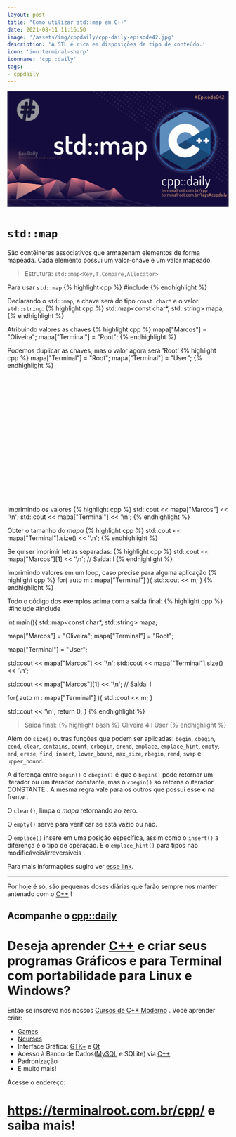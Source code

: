 ```yaml
---
layout: post
title: "Como utilizar std::map em C++"
date: 2021-08-11 11:16:50
image: '/assets/img/cppdaily/cpp-daily-episode42.jpg'
description: 'A STL é rica em disposições de tipo de conteúdo.'
icon: 'ion:terminal-sharp'
iconname: 'cpp::daily'
tags:
- cppdaily
---
```


![Como utilizar std::map em C++](/assets/img/cppdaily/cpp-daily-episode42.jpg)

# `std::map`
São contêineres associativos que armazenam elementos de forma mapeada. Cada elemento possui um valor-chave e um valor mapeado. 

> Estrutura: `std::map<Key,T,Compare,Allocator>` 

Para usar `std::map`
{% highlight cpp %}
#include <map>
{% endhighlight %}

Declarando o `std::map`, a chave será do tipo `const char*` e o valor `std::string`:
{% highlight cpp %}
std::map<const char*, std::string> mapa;
{% endhighlight %}

Atribuindo valores as chaves
{% highlight cpp %}
mapa["Marcos"] = "Oliveira";
mapa["Terminal"] = "Root";
{% endhighlight %}

Podemos duplicar as chaves, mas o valor agora será 'Root'
{% highlight cpp %}
mapa["Terminal"] = "Root";
mapa["Terminal"] = "User";
{% endhighlight %}

<!-- QUADRADO -->
<script async src="//pagead2.googlesyndication.com/pagead/js/adsbygoogle.js"></script>
<ins class="adsbygoogle"
style="display:inline-block;width:336px;height:280px"
data-ad-client="ca-pub-2838251107855362"
data-ad-slot="5351066970"></ins>
<script>
(adsbygoogle = window.adsbygoogle || []).push({});
</script>


Imprimindo os valores
{% highlight cpp %}
std::cout << mapa["Marcos"] << '\n';
std::cout << mapa["Terminal"] << '\n';
{% endhighlight %}

Obter o tamanho do *mapa*
{% highlight cpp %}
std::cout << mapa["Terminal"].size() << '\n';
{% endhighlight %}

Se quiser imprimir letras separadas:
{% highlight cpp %}
std::cout << mapa["Marcos"][1] << '\n'; // Saída: l
{% endhighlight %}

Imprimindo valores em um loop, caso precise para alguma aplicação
{% highlight cpp %}
for( auto m : mapa["Terminal"]  ){
  std::cout << m;
}
{% endhighlight %}

Todo o código dos exemplos acima com a saída final:
{% highlight cpp %}
i#include <iostream>
#include <map>

int main(){
  std::map<const char*, std::string> mapa;
  
  mapa["Marcos"] = "Oliveira";
  mapa["Terminal"] = "Root";

  mapa["Terminal"] = "User";
  
  std::cout << mapa["Marcos"] << '\n';
  std::cout << mapa["Terminal"].size() << '\n';
  
  std::cout << mapa["Marcos"][1] << '\n'; // Saída: l

  for( auto m : mapa["Terminal"]  ){
    std::cout << m;
  }

  std::cout << '\n';
  return 0;
}
{% endhighlight %}
> Saída final:
{% highlight bash %}
Oliveira
4
l
User
{% endhighlight %}

Além do `size()` outras funções que podem ser aplicadas: `begin`, `cbegin`, `cend`, `clear`, `contains`, `count`, `crbegin`, `crend`, `emplace`, `emplace_hint`, `empty`, `end`, `erase`, `find`, `insert`, `lower_bound`, `max_size`, `rbegin`, `rend`, `swap` e `upper_bound`.

A diferença entre `begin()` e `cbegin()` é que o `begin()` pode retornar um iterador ou um iterador constante, mas o `cbegin()` só retorna o iterador CONSTANTE . A mesma regra vale para os outros que possui esse **c** na frente .

O `clear()`, limpa o *mapa* retornando ao zero.

O `empty()` serve para verificar se está vazio ou não.

O `emplace()` insere em uma posição específica, assim como o `insert()` a diferença é o tipo de operação. E o `emplace_hint()` para tipos não modificáveis/irreversíveis .

Para mais informações sugiro ver [esse link](https://en.cppreference.com/w/cpp/container/map).

---

Por hoje é só, são pequenas doses diárias que farão sempre nos manter antenado com o [C++](https://terminalroot.com.br/cpp/) !

## Acompanhe o [cpp::daily](https://terminalroot.com.br/tags#cppdaily)

# Deseja aprender [C++](https://terminalroot.com.br/cpp/) e criar seus programas Gráficos e para Terminal com portabilidade para Linux e Windows?
Então se inscreva nos nossos [Cursos de C++ Moderno](https://terminalroot.com.br/cpp/) . Você aprender criar:
- [Games](https://terminalroot.com.br/tags#games)
- [Ncurses](https://terminalroot.com.br/2021/02/crie-programas-graficos-no-terminal-com-cpp-e-ncurses.html)
- Interface Gráfica: [GTK+](https://terminalroot.com.br/2020/08/anjuta-o-melhor-ide-para-c-com-gtkmm.html) e [Qt](https://terminalroot.com.br/2021/02/gerencie-suas-contas-financeiras-pessoais-com-terminal-finances.html)
- Acesso à Banco de Dados([MySQL](https://terminalroot.com.br/mysql/) e SQLite) via [C++](https://terminalroot.com.br/cpp/)
- Padronização
- E muito mais!

Acesse o endereço:
# <https://terminalroot.com.br/cpp/> e saiba mais!


<!--
Others references:
- map: <https://github.com/Bhupesh-V/30-seconds-of-cpp#map>
-->

